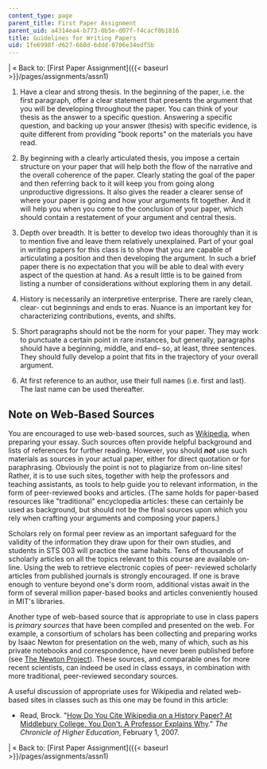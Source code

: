 ```yaml
---
content_type: page
parent_title: First Paper Assignment
parent_uid: a4314ea4-b773-0b5e-d07f-f4cacf0b1816
title: Guidelines for Writing Papers
uid: 1fe6998f-d627-660d-6ddd-0706e34edf5b
---
```


| « Back to: [First Paper Assignment]({{< baseurl >}}/pages/assignments/assn1) 

1.  Have a clear and strong thesis. In the beginning of the paper, i.e. the first paragraph, offer a clear statement that presents the argument that you will be developing throughout the paper. You can think of your thesis as the answer to a specific question. Answering a specific question, and backing up your answer (thesis) with specific evidence, is quite different from providing "book reports" on the materials you have read.
  
3.  By beginning with a clearly articulated thesis, you impose a certain structure on your paper that will help both the flow of the narrative and the overall coherence of the paper. Clearly stating the goal of the paper and then referring back to it will keep you from going along unproductive digressions. It also gives the reader a clearer sense of where your paper is going and how your arguments fit together. And it will help you when you come to the conclusion of your paper, which should contain a restatement of your argument and central thesis.
  
5.  Depth over breadth. It is better to develop two ideas thoroughly than it is to mention five and leave them relatively unexplained. Part of your goal in writing papers for this class is to show that you are capable of articulating a position and then developing the argument. In such a brief paper there is no expectation that you will be able to deal with every aspect of the question at hand. As a result little is to be gained from listing a number of considerations without exploring them in any detail.
  
7.  History is necessarily an interpretive enterprise. There are rarely clean, clear- cut beginnings and ends to eras. Nuance is an important key for characterizing contributions, events, and shifts.
  
9.  Short paragraphs should not be the norm for your paper. They may work to punctuate a certain point in rare instances, but generally, paragraphs should have a beginning, middle, and end– so, at least, three sentences. They should fully develop a point that fits in the trajectory of your overall argument.
  
11.  At first reference to an author, use their full names (i.e. first and last). The last name can be used thereafter.

Note on Web-Based Sources
-------------------------

You are encouraged to use web-based sources, such as [Wikipedia](http://www.wikipedia.org/), when preparing your essay. Such sources often provide helpful background and lists of references for further reading. However, you should _**not**_ use such materials as sources in your actual paper, either for direct quotation or for paraphrasing. Obviously the point is not to plagiarize from on-line sites! Rather, it is to use such sites, together with help the professors and teaching assistants, as tools to help guide you to relevant information, in the form of peer-reviewed books and articles. (The same holds for paper-based resources like "traditional" encyclopedia articles: these can certainly be used as background, but should not be the final sources upon which you rely when crafting your arguments and composing your papers.)

Scholars rely on formal peer review as an important safeguard for the validity of the information they draw upon for their own studies, and students in STS 003 will practice the same habits. Tens of thousands of scholarly articles on all the topics relevant to this course are available on-line. Using the web to retrieve electronic copies of peer- reviewed scholarly articles from published journals is strongly encouraged. If one is brave enough to venture beyond one's dorm room, additional vistas await in the form of several million paper-based books and articles conveniently housed in MIT's libraries.

Another type of web-based source that _is_ appropriate to use in class papers is _primary sources_ that have been compiled and presented on the web. For example, a consortium of scholars has been collecting and preparing works by Isaac Newton for presentation on the web, many of which, such as his private notebooks and correspondence, have never been published before (see [The Newton Project](http://www.newtonproject.sussex.ac.uk)). These sources, and comparable ones for more recent scientists, can indeed be used in class essays, in combination with more traditional, peer-reviewed secondary sources.

A useful discussion of appropriate uses for Wikipedia and related web-based sites in classes such as this one may be found in this article:

*   Read, Brock. "[How Do You Cite Wikipedia on a History Paper? At Middlebury College, You Don't. A Professor Explains Why](http://chronicle.com/article/How-Do-You-Cite-Wikipedia-on-a/122530/)." _The Chronicle of Higher Education_, February 1, 2007.

| « Back to: [First Paper Assignment]({{< baseurl >}}/pages/assignments/assn1)